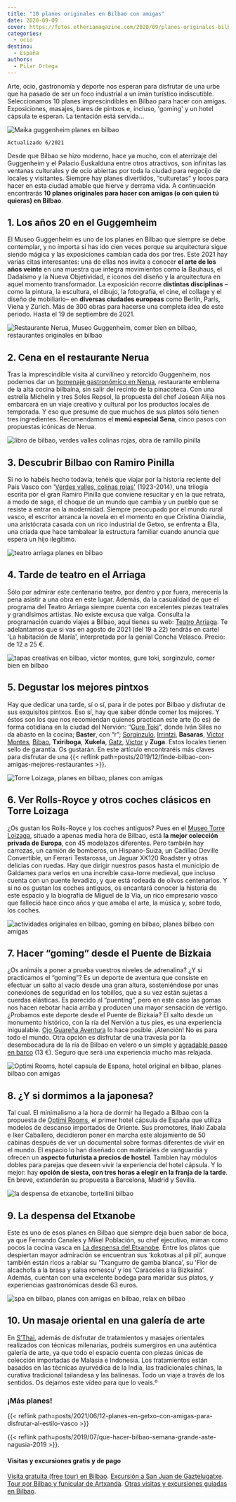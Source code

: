 ```yaml
---
title: "10 planes originales en Bilbao con amigas"
date: 2020-09-09
cover: https://fotos.etheriamagazine.com/2020/09/planes-originales-bilbao-Hotel-Capsula.jpg
categories: 
  - ocio
destino: 
  - España
authors: 
  - Pilar Ortega
---
```


Arte, ocio, gastronomía y deporte nos esperan para disfrutar de una urbe que ha pasado de ser un foco industrial a un imán turístico indiscutible. Seleccionamos 10 planes imprescindibles en Bilbao para hacer con amigas. Exposiciones, masajes, bares de pintxos e, incluso, 'goming' y un hotel cápsula te esperan. La tentación está servida...

![Maika guggenheim planes en bilbao](https://fotos.etheriamagazine.com/2020/09/planes-bilbao-guggenheim-anos-20.jpg "Maika, 1929. © Christian Schad Stiftung, Aschaffenburg, VEGAP, Bilbao, 2021.")

```
Actualizado 6/2021
```

Desde que Bilbao se hizo moderno, hace ya mucho, con el aterrizaje del Guggenheim y el 
Palacio Euskalduna entre otros atractivos, son infinitas las ventanas culturales y de 
ocio abiertas por toda la ciudad para regocijo de locales y visitantes. Siempre hay 
planes divertidos, “culturetas” y locos para hacer en esta ciudad amable que hierve y 
derrama vida. A continuación encontrarás **10 planes originales para hacer con amigas (o 
con quien tú quieras) en Bilbao**. 

## 1\. Los años 20 en el Guggemheim

El Museo Guggenheim es uno de los planes en Bilbao que siempre se debe contemplar, y no 
importa si has ido cien veces porque su arquitectura sigue siendo mágica y las 
exposiciones cambian cada dos por tres. Este 2021 hay varias citas interesantes: una de 
ellas nos invita a conocer **el arte de los años veinte** en una muestra que integra 
movimientos como la Bauhaus, el Dadaísmo y la Nueva Objetividad, e iconos del diseño y 
la arquitectura en aquel momento transformador. La exposición recorre **distintas 
disciplinas** –como la pintura, la escultura, el dibujo, la fotografía, el cine, el 
collage y el diseño de mobiliario– en **diversas ciudades europeas** como Berlín, París, 
Viena y Zúrich. Más de 300 obras para hacerse una completa idea de este periodo. Hasta 
el 19 de septiembre de 2021. 

![Restaurante Nerua, Museo Guggenheim, comer bien en bilbao, restaurantes originales en bilbao](https://fotos.etheriamagazine.com/2020/09/planes-originales-bilbao-nerua.jpg "Restaurante Nerua, dentro del Museo Guggenheim.")

## 2\. Cena en el restaurante Nerua

Tras la imprescindible visita al curvilíneo y retorcido Guggenheim, nos podemos dar un 
[homenaje gastronómico en Nerua](http://www.neruaguggenheimbilbao.com), restaurante 
emblema de la alta cocina bilbaína, sin salir del recinto de la pinacoteca. Con una 
estrella Michelin y tres Soles Repsol, la propuesta del chef Josean Alija nos embarcará 
en un viaje creativo y cultural por los productos locales de temporada. Y eso que 
presume de que muchos de sus platos sólo tienen tres ingredientes. Recomendamos el 
**menú especial Sena**, cinco pasos con propuestas icónicas de Nerua. 

![libro de bilbao, verdes valles colinas rojas, obra de ramillo pinilla](https://fotos.etheriamagazine.com/2020/09/planes-originales-bilbao-verdes-valles.jpg "'Verdes valles, colinas rojas', una obra de Ramillo Pinilla.")

## 3\. Descubrir Bilbao con Ramiro Pinilla

Si no lo habéis hecho todavía, tenéis que viajar por la historia reciente del País Vasco 
con '[Verdes valles, colinas rojas'](https://amzn.to/3brNjs5) (1923-2014), una trilogía 
escrita por el gran Ramiro Pinilla que conviene resucitar y en la que retrata, a modo de 
saga, el choque de un mundo que cambia y un pueblo que se resiste a entrar en la 
modernidad. Siempre preocupado por el mundo rural vasco, el escritor arranca la novela 
en el momento en que Cristina Oiaindia, una aristócrata casada con un rico industrial de 
Getxo, se enfrenta a Ella, una criada que hace tambalear la estructura familiar cuando 
anuncia que espera un hijo ilegítimo. 

![teatro arriaga planes en bilbao](https://fotos.etheriamagazine.com/2020/09/habitacion-maria-teatro-arriaga.jpg "© 'La habitación de María', en el Teatro Arriaga.")

## 4\. Tarde de teatro en el Arriaga

Sólo por admirar este centenario teatro, por dentro y por fuera, merecería la pena 
asistir a una obra en este lugar. Además, da la casualidad de que el programa del Teatro 
Arriaga siempre cuenta con excelentes piezas teatrales y grandísimos artistas. No existe 
excusa que valga. Consulta la programación cuando viajes a Bilbao, aquí tienes su web: 
[Teatro Arriaga](http://www.teatroarriaga.eus). Te adelantamos que si vas en agosto de 
2021 (del 19 a 22) tendrás en cartel 'La habitación de María', interpretada por la 
genial Concha Velasco. Precio: de 12 a 25 €. 

![tapas creativas en bilbao, victor montes, gure toki, sorginzulo, comer bien en bilbao](https://fotos.etheriamagazine.com/2020/09/planes-originales-bilbao-pinchos.jpg "Cocina creativa de Víctor Montes, Gure Toki y Sorginzulo (de izq. a dcha.)")

## 5\. Degustar los mejores pintxos

Hay que dedicar una tarde, sí o sí, para ir de potes por Bilbao y disfrutar de sus 
exquisitos pintxos. Eso sí, hay que saber dónde comer los mejores. Y éstos son los que 
nos recomiendan quienes practican este arte (lo es) de forma cotidiana en la ciudad del 
Nervión: “[Gure Toki](http://www.guretoki.com)”, donde Iván Siles no da abasto en la 
cocina; **Baster**, con “r”; [Sorginzulo](http://www.sorginzulo.com), 
[Irrintzi](http://www.irrintzi.es), **Basaras**, [Víctor 
Montes](http://www.victormontes.com), [Bibao](http://bilbao-cafebar.com), **Txiriboga**, 
**Xukela**, [Gatz](http://www.bargatz.com), [Víctor](http://www.restaurantevictor.com) y 
**Zuga**. Estos locales tienen sello de garantía. Os gustarán. En este artículo 
encontraréis más claves para disfrutar de una {{< reflink 
path=posts/2019/12/finde-bilbao-con-amigas-mejores-restaurantes >}}. 

![Torre Loizaga, planes en bilbao, planes con amigas](https://fotos.etheriamagazine.com/2020/09/planes-originales-bilbao-torre-loizaga.jpg "Coches clásicos en Torre Loizaga, un plan original en Billbao.")

## 6\. Ver Rolls-Royce y otros coches clásicos en Torre Loizaga

¿Os gustan los Rolls-Royce y los coches antiguos? Pues en el [Museo Torre 
Loizaga](http://www.torreloizaga.com), situado a apenas media hora de Bilbao, está **la 
mejor colección privada de Europa**, con 45 modelazos diferentes. Pero también hay 
carrozas, un camión de bomberos, un Hispano-Suiza, un Cadillac Deville Convertible, un 
Ferrari Testarossa, un Jaguar XK120 Roadster y otras delicias con ruedas. Hay que 
dirigir nuestros pasos hasta el municipio de Galdames para verlos en una increíble 
casa-torre medieval, que incluso cuenta con un puente levadizo, y que está rodeada de 
olivos centenarios. Y si no os gustan los coches antiguos, os encantará conocer la 
historia de este espacio y la biografía de Miguel de la Vía, un rico empresario vasco 
que falleció hace cinco años y que amaba el arte, la música y, sobre todo, los coches. 

![actividades originales en bilbao, goming en bilbao, planes bilbao con amigas](https://fotos.etheriamagazine.com/2020/09/planes-originales-bilbao-Goming-Puente-Bizkaia.jpg "'Goming” desde el Puente de Bizkaia, un plan divertido con amigas en Bilbao.")

## 7\. Hacer “goming” desde el Puente de Bizkaia

¿Os animáis a poner a prueba vuestros niveles de adrenalina? ¿Y si practicamos el 
“goming”? Es un deporte de aventura que consiste en efectuar un salto al vacío desde una 
gran altura, sosteniéndose por unas conexiones de seguridad en los tobillos, que a su 
vez están sujetas a cuerdas elásticas. Es parecido al “puenting”, pero en este caso las 
gomas nos hacen rebotar hacia arriba y producen una mayor sensación de vértigo. 
¿Probamos este deporte desde el Puente de Bizkaia? El salto desde un monumento 
histórico, con la ría del Nervión a tus pies, es una experiencia inigualable. [Ojo 
Guareña Aventura](http://www.ojoguarenaaventura.com) lo hace posible. ¡Atención! No es 
para todo el mundo. Otra opción es disfrutar de una travesía por la desembocadura de la 
ría de Bilbao en velero o un simple y [agradable paseo en 
barco](https://www.civitatis.com/es/bilbao/paseo-barco-bilbao/?aid=10211) (13 €). Seguro 
que será una experiencia mucho más relajada. 

![Optimi Rooms, hotel capsula de Espana, hotel original en bilbao, planes bilbao con amigas](https://fotos.etheriamagazine.com/2020/09/planes-originales-bilbao-Hotel-Capsula.jpg "Optimi Rooms, el primer hotel cápsula de España.")

## 8\. ¿Y si dormimos a la japonesa?

Tal cual. El minimalismo a la hora de dormir ha llegado a Bilbao con la propuesta de 
[Optimi Rooms](http://www.optimirooms.com), el primer hotel cápsula de España que 
utiliza modelos de descanso importados de Oriente. Sus promotores, Iñaki Zabala e Iker 
Caballero, decidieron poner en marcha este alojamiento de 50 cabinas después de ver un 
documental sobre formas diferentes de vivir en el mundo. El espacio lo han diseñado con 
materiales de vanguardia y ofrecen un **aspecto futurista a precios de hostel**. Tambien 
hay módulos dobles para parejas que deseen vivir la experiencia del hotel cápsula. Y lo 
mejor: hay **opción de siesta, con tres horas a elegir en la franja de la tarde**. En 
breve, extenderán su propuesta a Barcelona, Madrid y Sevilla. 

![la despensa de etxanobe, tortellini bilbao](https://fotos.etheriamagazine.com/2019/12/La-Despensa-de-Etxanobe-Tortellini-de-remolacha-con-trufa.jpg "Tortellini de remolacha con trufa de 'La despensa del Etxanobe'.")

## 9\. La despensa del Etxanobe

Este es uno de esos planes en Bilbao que siempre deja buen sabor de boca, ya que 
Fernando Canales y Mikel Población, su chef ejecutivo, miman como pocos la cocina vasca 
en [La despensa del Etxanobe](https://ladespensadeletxanobe.com/). Entre los platos que 
despiertan mayor admiración se encuentran sus ‘kokotxas al pil pil’, aunque también 
están ricos a rabiar su 'Txangurro de gamba blanca’, su 'Flor de alcachofa a la brasa y 
salsa romescu' y los 'Caracoles a la Bizkaina’. Además, cuentan con una excelente bodega 
para maridar sus platos, y experiencias gastronómicas desde 63 euros. 

![spa en bilbao, planes con amigas en bilbao, relax en bilbao](https://fotos.etheriamagazine.com/2020/09/planes-originales-bilbao-spa-sthai.jpg "Masaje oriental en S’Thai, un buen plan para hacer con amigas en Bilbao.")

## 10\. Un masaje oriental en una galería de arte

En [S’Thai](http://www.sthai.es), además de disfrutar de tratamientos y masajes 
orientales realizados con técnicas milenarias, podréis sumergiros en una auténtica 
galería de arte, ya que todo el espacio cuenta con piezas únicas de colección importadas 
de Malasia e Indonesia. Los tratamientos están basados en las técnicas ayurvédica de la 
India, las tradicionales chinas, la curativa tradicional tailandesa y las balinesas. 
Todo un viaje a través de los sentidos. Os dejamos este vídeo para que lo veais.º 

### ¡Más planes!

{{< reflink 
path=posts/2021/06/12-planes-en-getxo-con-amigas-para-disfrutar-al-estilo-vasco >}} 

{{< reflink path=posts/2019/07/que-hacer-bilbao-semana-grande-aste-nagusia-2019 >}}. 

#### Visitas y excursiones gratis y de pago

[Visita gratuita (free tour) en 
Bilbao](https://www.civitatis.com/es/bilbao/free-tour-bilbao/?aid=10211). [Excursión a 
San Juan de 
Gaztelugatxe](https://www.civitatis.com/es/bilbao/excursion-san-juan-gaztelugatxe/?aid=10211). 
[Tour por Bilbao y funicular de 
Artxanda](https://www.civitatis.com/es/bilbao/tour-bilbao-funicular-artxanda/?aid=10211). 
[Otras visitas y excursiones guiadas en 
Bilbao](https://www.civitatis.com/es/bilbao/?aid=10211).
